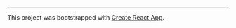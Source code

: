  ---
This project was bootstrapped with [Create React App](https://github.com/facebook/create-react-app).
